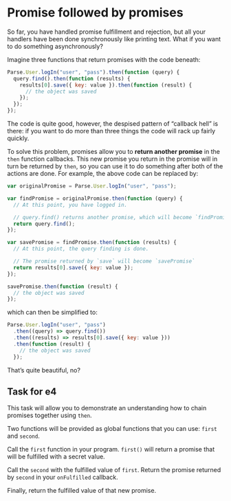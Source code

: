 # Promise followed by promises

So far, you have handled promise fulfillment and rejection, but all your
handlers have been done synchronously like printing text. What if you want to
do something asynchronously?

Imagine three functions that return promises with the code beneath:

```js
Parse.User.logIn("user", "pass").then(function (query) {
  query.find().then(function (results) {
    results[0].save({ key: value }).then(function (result) {
      // the object was saved
    });
  });
});
```

The code is quite good, however, the despised pattern of “callback hell” is there: if
you want to do more than three things the code will rack up fairly quickly.

To solve this problem, promises allow you to **return another promise** in the
`then` function callbacks. This new promise you return in the promise will in
turn be returned by `then`, so you can use it to do something after both of
the actions are done. For example, the above code can be replaced by:

```js
var originalPromise = Parse.User.logIn("user", "pass");

var findPromise = originalPromise.then(function (query) {
  // At this point, you have logged in.

  // query.find() returns another promise, which will become `findPromise`
  return query.find();
});

var savePromise = findPromise.then(function (results) {
  // At this point, the query finding is done.

  // The promise returned by `save` will become `savePromise`
  return results[0].save({ key: value });
});

savePromise.then(function (result) {
  // the object was saved
});
```

which can then be simplified to:

```js
Parse.User.logIn("user", "pass")
  .then((query) => query.find())
  .then((results) => results[0].save({ key: value }))
  .then(function (result) {
    // the object was saved
  });
```

That’s quite beautiful, no?

## Task for e4

This task will allow you to demonstrate an understanding how to chain promises
together using `then`.

Two functions will be provided as global functions that you can use: `first`
and `second`.

Call the `first` function in your program. `first()` will return a promise that
will be fulfilled with a secret value.

Call the `second` with the fulfilled value of `first`. Return the promise returned
by `second` in your `onFulfilled` callback.

Finally, return the fulfilled value of that new promise.
